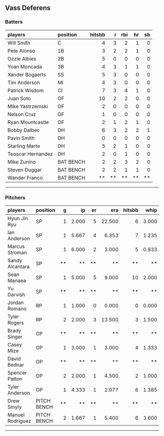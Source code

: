 ## Vass Deferens

### Batters

 
|players           |position  | hitsbb|  r| rbi| hr| sb| 
|:-----------------|:---------|------:|--:|---:|--:|--:| 
|Will Smith        |C         |      4|  3|   2|  1|  0| 
|Pete Alonso       |1B        |      3|  2|   2|  1|  0| 
|Ozzie Albies      |2B        |      5|  0|   0|  0|  0| 
|Yoan Moncada      |3B        |      4|  3|   1|  1|  0| 
|Xander Bogaerts   |SS        |      5|  3|   0|  0|  0| 
|Tim Anderson      |MI        |      4|  3|   0|  0|  0| 
|Patrick Wisdom    |CI        |      7|  3|   4|  1|  0| 
|Juan Soto         |OF        |     10|  2|   2|  0|  0| 
|Mike Yastrzemski  |OF        |      2|  0|   0|  0|  0| 
|Nelson Cruz       |OF        |      1|  0|   0|  0|  0| 
|Ryan Mountcastle  |OF        |      2|  1|   2|  1|  0| 
|Bobby Dalbec      |DH        |      6|  3|   2|  2|  1| 
|Pavin Smith       |DH        |      0|  0|   0|  0|  0| 
|Starling Marte    |DH        |      5|  2|   1|  0|  0| 
|Teoscar Hernandez |DH        |      2|  0|   1|  0|  0| 
|Mike Zunino       |BAT BENCH |      2|  2|   3|  2|  0| 
|Steven Duggar     |BAT BENCH |      2|  2|   1|  1|  0| 
|Wander Franco     |BAT BENCH |     **| **|  **| **| **| 


* * *

### Pitchers

 
|players          |position    |  g|    ip| er|    era| hitsbb|  whip| so|  w| sv| 
|:----------------|:-----------|--:|-----:|--:|------:|------:|-----:|--:|--:|--:| 
|Hyun Jin Ryu     |SP          |  1| 2.000|  5| 22.500|      6| 3.000|  2|  0|  0| 
|Ian Anderson     |SP          |  1| 5.667|  4|  6.353|      7| 1.235|  7|  0|  0| 
|Marcus Stroman   |SP          |  1| 6.000|  2|  3.000|      5| 0.833|  8|  0|  0| 
|Sandy Alcantara  |SP          | **|    **| **|     **|     **|    **| **| **| **| 
|Sean Manaea      |SP          |  1| 5.000|  5|  9.000|     10| 2.000|  3|  1|  0| 
|Yu Darvish       |SP          | **|    **| **|     **|     **|    **| **| **| **| 
|Jordan Romano    |RP          |  1| 1.000|  0|  0.000|      0| 0.000|  1|  0|  1| 
|Tyler Rogers     |RP          |  2| 2.000|  3| 13.500|      3| 1.500|  1|  0|  0| 
|Brady Singer     |OP          | **|    **| **|     **|     **|    **| **| **| **| 
|Casey Mize       |OP          |  1| 3.000|  1|  3.000|      4| 1.333|  3|  0|  0| 
|David Bednar     |OP          | **|    **| **|     **|     **|    **| **| **| **| 
|Spencer Patton   |OP          |  2| 2.000|  1|  4.500|      2| 1.000|  4|  0|  0| 
|Tyler Anderson   |OP          |  1| 4.333|  1|  2.077|      6| 1.385|  5|  0|  0| 
|Drew Smyly       |PITCH BENCH | **|    **| **|     **|     **|    **| **| **| **| 
|Manuel Rodriguez |PITCH BENCH |  2| 1.667|  1|  5.400|      6| 3.600|  1|  0|  0| 


* * *


